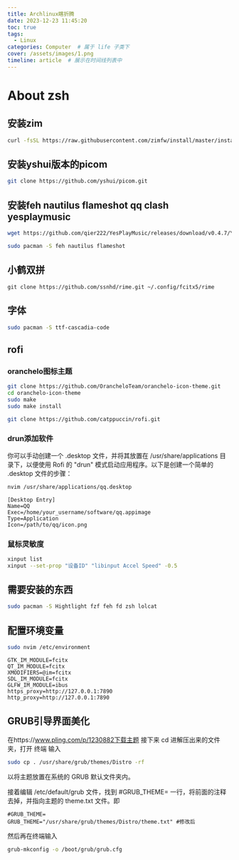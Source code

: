 ```yaml
---
title: Archlinux瞎折腾
date: 2023-12-23 11:45:20
toc: true
tags: 
  - Linux
categories: Computer  # 属于 life 子类下
cover: /assets/images/1.png
timeline: article  # 展示在时间线列表中
---
```



# About zsh

## 安装zim
```bash
curl -fsSL https://raw.githubusercontent.com/zimfw/install/master/install.zsh | zsh
```
## 安装yshui版本的picom
```bash
git clone https://github.com/yshui/picom.git
```
## 安装feh nautilus flameshot qq clash yesplaymusic
```bash
wget https://github.com/qier222/YesPlayMusic/releases/download/v0.4.7/YesPlayMusic-0.4.7.AppImage

sudo pacman -S feh nautilus flameshot
```
## 小鹤双拼
```baash
git clone https://github.com/ssnhd/rime.git ~/.config/fcitx5/rime
```
## 字体
```bash
sudo pacman -S ttf-cascadia-code
```
## rofi
### oranchelo图标主题
```bash
git clone https://github.com/OrancheloTeam/oranchelo-icon-theme.git
cd oranchelo-icon-theme
sudo make
sudo make install

git clone https://github.com/catppuccin/rofi.git
```
### drun添加软件
你可以手动创建一个 .desktop 文件，并将其放置在 /usr/share/applications 目录下，以便使用 Rofi 的 "drun" 模式启动应用程序。以下是创建一个简单的 .desktop 文件的步骤：
```bash
nvim /usr/share/applications/qq.desktop
```
```
[Desktop Entry]
Name=QQ
Exec=/home/your_username/software/qq.appimage
Type=Application
Icon=/path/to/qq/icon.png
```

### 鼠标灵敏度
```bash
xinput list
xinput --set-prop "设备ID" "libinput Accel Speed" -0.5
```
## 需要安装的东西
```bash
sudo pacman -S Hightlight fzf feh fd zsh lolcat
```
## 配置环境变量

```bash
sudo nvim /etc/environment
```
```
GTK_IM_MODULE=fcitx
QT_IM_MODULE=fcitx
XMODIFIERS=@im=fcitx
SDL_IM_MODULE=fcitx
GLFW_IM_MODULE=ibus
https_proxy=http://127.0.0.1:7890
http_proxy=http://127.0.0.1:7890
```
## GRUB引导界面美化

在https://www.pling.com/p/1230882下载主题
接下来 cd 进解压出来的文件夹，打开 终端 输入
```bash
sudo cp . /usr/share/grub/themes/Distro -rf
```

以将主题放置在系统的 GRUB 默认文件夹内。

接着编辑 /etc/default/grub 文件，找到 #GRUB_THEME= 一行，将前面的注释去掉，并指向主题的 theme.txt 文件。即

```
#GRUB_THEME=
GRUB_THEME="/usr/share/grub/themes/Distro/theme.txt" #修改后
```
然后再在终端输入
```bash
grub-mkconfig -o /boot/grub/grub.cfg
```
